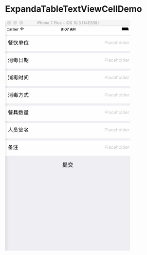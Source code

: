# ExpandaTableTextViewCellDemo
![效果图](https://github.com/zhengya123/ExpandaTableTextViewCellDemo/blob/master/ZY_ExpantextViewCell.gif)
